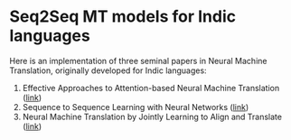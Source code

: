 # Seq2Seq MT models for Indic languages
Here is an implementation of three seminal papers in Neural Machine Translation, originally developed for Indic languages:

1. Effective Approaches to Attention-based Neural Machine Translation ([link](https://arxiv.org/abs/1508.04025))
2. Sequence to Sequence Learning with Neural Networks ([link](https://arxiv.org/abs/1409.3215))
3. Neural Machine Translation by Jointly Learning to Align and Translate ([link](https://arxiv.org/abs/1409.0473))
